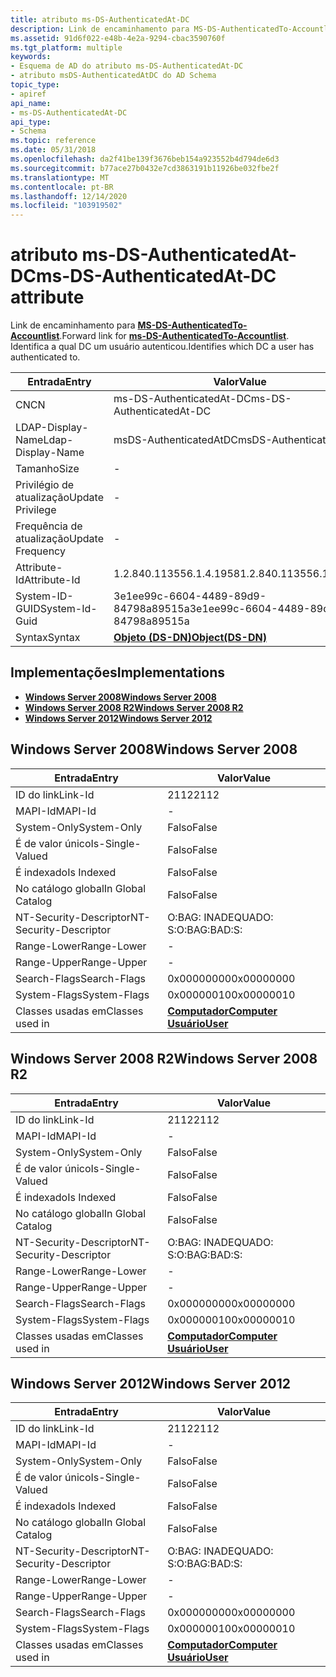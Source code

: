 ```yaml
---
title: atributo ms-DS-AuthenticatedAt-DC
description: Link de encaminhamento para MS-DS-AuthenticatedTo-Accountlist. Identifica a qual DC um usuário autenticou.
ms.assetid: 91d6f022-e48b-4e2a-9294-cbac3590760f
ms.tgt_platform: multiple
keywords:
- Esquema de AD do atributo ms-DS-AuthenticatedAt-DC
- atributo msDS-AuthenticatedAtDC do AD Schema
topic_type:
- apiref
api_name:
- ms-DS-AuthenticatedAt-DC
api_type:
- Schema
ms.topic: reference
ms.date: 05/31/2018
ms.openlocfilehash: da2f41be139f3676beb154a923552b4d794de6d3
ms.sourcegitcommit: b77ace27b0432e7cd3863191b11926be032fbe2f
ms.translationtype: MT
ms.contentlocale: pt-BR
ms.lasthandoff: 12/14/2020
ms.locfileid: "103919502"
---
```

# <a name="ms-ds-authenticatedat-dc-attribute"></a><span data-ttu-id="5fc70-106">atributo ms-DS-AuthenticatedAt-DC</span><span class="sxs-lookup"><span data-stu-id="5fc70-106">ms-DS-AuthenticatedAt-DC attribute</span></span>

<span data-ttu-id="5fc70-107">Link de encaminhamento para [**MS-DS-AuthenticatedTo-Accountlist**](a-msds-authenticatedtoaccountlist.md).</span><span class="sxs-lookup"><span data-stu-id="5fc70-107">Forward link for [**ms-DS-AuthenticatedTo-Accountlist**](a-msds-authenticatedtoaccountlist.md).</span></span> <span data-ttu-id="5fc70-108">Identifica a qual DC um usuário autenticou.</span><span class="sxs-lookup"><span data-stu-id="5fc70-108">Identifies which DC a user has authenticated to.</span></span>



| <span data-ttu-id="5fc70-109">Entrada</span><span class="sxs-lookup"><span data-stu-id="5fc70-109">Entry</span></span> | <span data-ttu-id="5fc70-110">Valor</span><span class="sxs-lookup"><span data-stu-id="5fc70-110">Value</span></span> |
|-------------------|-----------------------------------------|
| <span data-ttu-id="5fc70-111">CN</span><span class="sxs-lookup"><span data-stu-id="5fc70-111">CN</span></span>                | <span data-ttu-id="5fc70-112">ms-DS-AuthenticatedAt-DC</span><span class="sxs-lookup"><span data-stu-id="5fc70-112">ms-DS-AuthenticatedAt-DC</span></span>                |
| <span data-ttu-id="5fc70-113">LDAP-Display-Name</span><span class="sxs-lookup"><span data-stu-id="5fc70-113">Ldap-Display-Name</span></span> | <span data-ttu-id="5fc70-114">msDS-AuthenticatedAtDC</span><span class="sxs-lookup"><span data-stu-id="5fc70-114">msDS-AuthenticatedAtDC</span></span>                  |
| <span data-ttu-id="5fc70-115">Tamanho</span><span class="sxs-lookup"><span data-stu-id="5fc70-115">Size</span></span>              | \-                                      |
| <span data-ttu-id="5fc70-116">Privilégio de atualização</span><span class="sxs-lookup"><span data-stu-id="5fc70-116">Update Privilege</span></span>  | \-                                      |
| <span data-ttu-id="5fc70-117">Frequência de atualização</span><span class="sxs-lookup"><span data-stu-id="5fc70-117">Update Frequency</span></span>  | \-                                      |
| <span data-ttu-id="5fc70-118">Attribute-Id</span><span class="sxs-lookup"><span data-stu-id="5fc70-118">Attribute-Id</span></span>      | <span data-ttu-id="5fc70-119">1.2.840.113556.1.4.1958</span><span class="sxs-lookup"><span data-stu-id="5fc70-119">1.2.840.113556.1.4.1958</span></span>                 |
| <span data-ttu-id="5fc70-120">System-ID-GUID</span><span class="sxs-lookup"><span data-stu-id="5fc70-120">System-Id-Guid</span></span>    | <span data-ttu-id="5fc70-121">3e1ee99c-6604-4489-89d9-84798a89515a</span><span class="sxs-lookup"><span data-stu-id="5fc70-121">3e1ee99c-6604-4489-89d9-84798a89515a</span></span>    |
| <span data-ttu-id="5fc70-122">Syntax</span><span class="sxs-lookup"><span data-stu-id="5fc70-122">Syntax</span></span>            | [<span data-ttu-id="5fc70-123">**Objeto (DS-DN)**</span><span class="sxs-lookup"><span data-stu-id="5fc70-123">**Object(DS-DN)**</span></span>](s-object-ds-dn.md) |



## <a name="implementations"></a><span data-ttu-id="5fc70-124">Implementações</span><span class="sxs-lookup"><span data-stu-id="5fc70-124">Implementations</span></span>

-   [<span data-ttu-id="5fc70-125">**Windows Server 2008**</span><span class="sxs-lookup"><span data-stu-id="5fc70-125">**Windows Server 2008**</span></span>](#windows-server-2008)
-   [<span data-ttu-id="5fc70-126">**Windows Server 2008 R2**</span><span class="sxs-lookup"><span data-stu-id="5fc70-126">**Windows Server 2008 R2**</span></span>](#windows-server-2008-r2)
-   [<span data-ttu-id="5fc70-127">**Windows Server 2012**</span><span class="sxs-lookup"><span data-stu-id="5fc70-127">**Windows Server 2012**</span></span>](#windows-server-2012)

## <a name="windows-server-2008"></a><span data-ttu-id="5fc70-128">Windows Server 2008</span><span class="sxs-lookup"><span data-stu-id="5fc70-128">Windows Server 2008</span></span>



| <span data-ttu-id="5fc70-129">Entrada</span><span class="sxs-lookup"><span data-stu-id="5fc70-129">Entry</span></span> | <span data-ttu-id="5fc70-130">Valor</span><span class="sxs-lookup"><span data-stu-id="5fc70-130">Value</span></span> |
|------------------------|-----------------------------------------------------------------------------|
| <span data-ttu-id="5fc70-131">ID do link</span><span class="sxs-lookup"><span data-stu-id="5fc70-131">Link-Id</span></span>                | <span data-ttu-id="5fc70-132">2112</span><span class="sxs-lookup"><span data-stu-id="5fc70-132">2112</span></span>                                                                        |
| <span data-ttu-id="5fc70-133">MAPI-Id</span><span class="sxs-lookup"><span data-stu-id="5fc70-133">MAPI-Id</span></span>                | \-                                                                          |
| <span data-ttu-id="5fc70-134">System-Only</span><span class="sxs-lookup"><span data-stu-id="5fc70-134">System-Only</span></span>            | <span data-ttu-id="5fc70-135">Falso</span><span class="sxs-lookup"><span data-stu-id="5fc70-135">False</span></span>                                                                       |
| <span data-ttu-id="5fc70-136">É de valor único</span><span class="sxs-lookup"><span data-stu-id="5fc70-136">Is-Single-Valued</span></span>       | <span data-ttu-id="5fc70-137">Falso</span><span class="sxs-lookup"><span data-stu-id="5fc70-137">False</span></span>                                                                       |
| <span data-ttu-id="5fc70-138">É indexado</span><span class="sxs-lookup"><span data-stu-id="5fc70-138">Is Indexed</span></span>             | <span data-ttu-id="5fc70-139">Falso</span><span class="sxs-lookup"><span data-stu-id="5fc70-139">False</span></span>                                                                       |
| <span data-ttu-id="5fc70-140">No catálogo global</span><span class="sxs-lookup"><span data-stu-id="5fc70-140">In Global Catalog</span></span>      | <span data-ttu-id="5fc70-141">Falso</span><span class="sxs-lookup"><span data-stu-id="5fc70-141">False</span></span>                                                                       |
| <span data-ttu-id="5fc70-142">NT-Security-Descriptor</span><span class="sxs-lookup"><span data-stu-id="5fc70-142">NT-Security-Descriptor</span></span> | <span data-ttu-id="5fc70-143">O:BAG: INADEQUADO: S:</span><span class="sxs-lookup"><span data-stu-id="5fc70-143">O:BAG:BAD:S:</span></span>                                                                |
| <span data-ttu-id="5fc70-144">Range-Lower</span><span class="sxs-lookup"><span data-stu-id="5fc70-144">Range-Lower</span></span>            | \-                                                                          |
| <span data-ttu-id="5fc70-145">Range-Upper</span><span class="sxs-lookup"><span data-stu-id="5fc70-145">Range-Upper</span></span>            | \-                                                                          |
| <span data-ttu-id="5fc70-146">Search-Flags</span><span class="sxs-lookup"><span data-stu-id="5fc70-146">Search-Flags</span></span>           | <span data-ttu-id="5fc70-147">0x00000000</span><span class="sxs-lookup"><span data-stu-id="5fc70-147">0x00000000</span></span>                                                                  |
| <span data-ttu-id="5fc70-148">System-Flags</span><span class="sxs-lookup"><span data-stu-id="5fc70-148">System-Flags</span></span>           | <span data-ttu-id="5fc70-149">0x00000010</span><span class="sxs-lookup"><span data-stu-id="5fc70-149">0x00000010</span></span>                                                                  |
| <span data-ttu-id="5fc70-150">Classes usadas em</span><span class="sxs-lookup"><span data-stu-id="5fc70-150">Classes used in</span></span>        | [<span data-ttu-id="5fc70-151">**Computador**</span><span class="sxs-lookup"><span data-stu-id="5fc70-151">**Computer**</span></span>](c-computer.md)<br/> [<span data-ttu-id="5fc70-152">**Usuário**</span><span class="sxs-lookup"><span data-stu-id="5fc70-152">**User**</span></span>](c-user.md)<br/> |



## <a name="windows-server-2008-r2"></a><span data-ttu-id="5fc70-153">Windows Server 2008 R2</span><span class="sxs-lookup"><span data-stu-id="5fc70-153">Windows Server 2008 R2</span></span>



| <span data-ttu-id="5fc70-154">Entrada</span><span class="sxs-lookup"><span data-stu-id="5fc70-154">Entry</span></span> | <span data-ttu-id="5fc70-155">Valor</span><span class="sxs-lookup"><span data-stu-id="5fc70-155">Value</span></span> |
|------------------------|-----------------------------------------------------------------------------|
| <span data-ttu-id="5fc70-156">ID do link</span><span class="sxs-lookup"><span data-stu-id="5fc70-156">Link-Id</span></span>                | <span data-ttu-id="5fc70-157">2112</span><span class="sxs-lookup"><span data-stu-id="5fc70-157">2112</span></span>                                                                        |
| <span data-ttu-id="5fc70-158">MAPI-Id</span><span class="sxs-lookup"><span data-stu-id="5fc70-158">MAPI-Id</span></span>                | \-                                                                          |
| <span data-ttu-id="5fc70-159">System-Only</span><span class="sxs-lookup"><span data-stu-id="5fc70-159">System-Only</span></span>            | <span data-ttu-id="5fc70-160">Falso</span><span class="sxs-lookup"><span data-stu-id="5fc70-160">False</span></span>                                                                       |
| <span data-ttu-id="5fc70-161">É de valor único</span><span class="sxs-lookup"><span data-stu-id="5fc70-161">Is-Single-Valued</span></span>       | <span data-ttu-id="5fc70-162">Falso</span><span class="sxs-lookup"><span data-stu-id="5fc70-162">False</span></span>                                                                       |
| <span data-ttu-id="5fc70-163">É indexado</span><span class="sxs-lookup"><span data-stu-id="5fc70-163">Is Indexed</span></span>             | <span data-ttu-id="5fc70-164">Falso</span><span class="sxs-lookup"><span data-stu-id="5fc70-164">False</span></span>                                                                       |
| <span data-ttu-id="5fc70-165">No catálogo global</span><span class="sxs-lookup"><span data-stu-id="5fc70-165">In Global Catalog</span></span>      | <span data-ttu-id="5fc70-166">Falso</span><span class="sxs-lookup"><span data-stu-id="5fc70-166">False</span></span>                                                                       |
| <span data-ttu-id="5fc70-167">NT-Security-Descriptor</span><span class="sxs-lookup"><span data-stu-id="5fc70-167">NT-Security-Descriptor</span></span> | <span data-ttu-id="5fc70-168">O:BAG: INADEQUADO: S:</span><span class="sxs-lookup"><span data-stu-id="5fc70-168">O:BAG:BAD:S:</span></span>                                                                |
| <span data-ttu-id="5fc70-169">Range-Lower</span><span class="sxs-lookup"><span data-stu-id="5fc70-169">Range-Lower</span></span>            | \-                                                                          |
| <span data-ttu-id="5fc70-170">Range-Upper</span><span class="sxs-lookup"><span data-stu-id="5fc70-170">Range-Upper</span></span>            | \-                                                                          |
| <span data-ttu-id="5fc70-171">Search-Flags</span><span class="sxs-lookup"><span data-stu-id="5fc70-171">Search-Flags</span></span>           | <span data-ttu-id="5fc70-172">0x00000000</span><span class="sxs-lookup"><span data-stu-id="5fc70-172">0x00000000</span></span>                                                                  |
| <span data-ttu-id="5fc70-173">System-Flags</span><span class="sxs-lookup"><span data-stu-id="5fc70-173">System-Flags</span></span>           | <span data-ttu-id="5fc70-174">0x00000010</span><span class="sxs-lookup"><span data-stu-id="5fc70-174">0x00000010</span></span>                                                                  |
| <span data-ttu-id="5fc70-175">Classes usadas em</span><span class="sxs-lookup"><span data-stu-id="5fc70-175">Classes used in</span></span>        | [<span data-ttu-id="5fc70-176">**Computador**</span><span class="sxs-lookup"><span data-stu-id="5fc70-176">**Computer**</span></span>](c-computer.md)<br/> [<span data-ttu-id="5fc70-177">**Usuário**</span><span class="sxs-lookup"><span data-stu-id="5fc70-177">**User**</span></span>](c-user.md)<br/> |



## <a name="windows-server-2012"></a><span data-ttu-id="5fc70-178">Windows Server 2012</span><span class="sxs-lookup"><span data-stu-id="5fc70-178">Windows Server 2012</span></span>



| <span data-ttu-id="5fc70-179">Entrada</span><span class="sxs-lookup"><span data-stu-id="5fc70-179">Entry</span></span> | <span data-ttu-id="5fc70-180">Valor</span><span class="sxs-lookup"><span data-stu-id="5fc70-180">Value</span></span> |
|------------------------|-----------------------------------------------------------------------------|
| <span data-ttu-id="5fc70-181">ID do link</span><span class="sxs-lookup"><span data-stu-id="5fc70-181">Link-Id</span></span>                | <span data-ttu-id="5fc70-182">2112</span><span class="sxs-lookup"><span data-stu-id="5fc70-182">2112</span></span>                                                                        |
| <span data-ttu-id="5fc70-183">MAPI-Id</span><span class="sxs-lookup"><span data-stu-id="5fc70-183">MAPI-Id</span></span>                | \-                                                                          |
| <span data-ttu-id="5fc70-184">System-Only</span><span class="sxs-lookup"><span data-stu-id="5fc70-184">System-Only</span></span>            | <span data-ttu-id="5fc70-185">Falso</span><span class="sxs-lookup"><span data-stu-id="5fc70-185">False</span></span>                                                                       |
| <span data-ttu-id="5fc70-186">É de valor único</span><span class="sxs-lookup"><span data-stu-id="5fc70-186">Is-Single-Valued</span></span>       | <span data-ttu-id="5fc70-187">Falso</span><span class="sxs-lookup"><span data-stu-id="5fc70-187">False</span></span>                                                                       |
| <span data-ttu-id="5fc70-188">É indexado</span><span class="sxs-lookup"><span data-stu-id="5fc70-188">Is Indexed</span></span>             | <span data-ttu-id="5fc70-189">Falso</span><span class="sxs-lookup"><span data-stu-id="5fc70-189">False</span></span>                                                                       |
| <span data-ttu-id="5fc70-190">No catálogo global</span><span class="sxs-lookup"><span data-stu-id="5fc70-190">In Global Catalog</span></span>      | <span data-ttu-id="5fc70-191">Falso</span><span class="sxs-lookup"><span data-stu-id="5fc70-191">False</span></span>                                                                       |
| <span data-ttu-id="5fc70-192">NT-Security-Descriptor</span><span class="sxs-lookup"><span data-stu-id="5fc70-192">NT-Security-Descriptor</span></span> | <span data-ttu-id="5fc70-193">O:BAG: INADEQUADO: S:</span><span class="sxs-lookup"><span data-stu-id="5fc70-193">O:BAG:BAD:S:</span></span>                                                                |
| <span data-ttu-id="5fc70-194">Range-Lower</span><span class="sxs-lookup"><span data-stu-id="5fc70-194">Range-Lower</span></span>            | \-                                                                          |
| <span data-ttu-id="5fc70-195">Range-Upper</span><span class="sxs-lookup"><span data-stu-id="5fc70-195">Range-Upper</span></span>            | \-                                                                          |
| <span data-ttu-id="5fc70-196">Search-Flags</span><span class="sxs-lookup"><span data-stu-id="5fc70-196">Search-Flags</span></span>           | <span data-ttu-id="5fc70-197">0x00000000</span><span class="sxs-lookup"><span data-stu-id="5fc70-197">0x00000000</span></span>                                                                  |
| <span data-ttu-id="5fc70-198">System-Flags</span><span class="sxs-lookup"><span data-stu-id="5fc70-198">System-Flags</span></span>           | <span data-ttu-id="5fc70-199">0x00000010</span><span class="sxs-lookup"><span data-stu-id="5fc70-199">0x00000010</span></span>                                                                  |
| <span data-ttu-id="5fc70-200">Classes usadas em</span><span class="sxs-lookup"><span data-stu-id="5fc70-200">Classes used in</span></span>        | [<span data-ttu-id="5fc70-201">**Computador**</span><span class="sxs-lookup"><span data-stu-id="5fc70-201">**Computer**</span></span>](c-computer.md)<br/> [<span data-ttu-id="5fc70-202">**Usuário**</span><span class="sxs-lookup"><span data-stu-id="5fc70-202">**User**</span></span>](c-user.md)<br/> |



 

 





